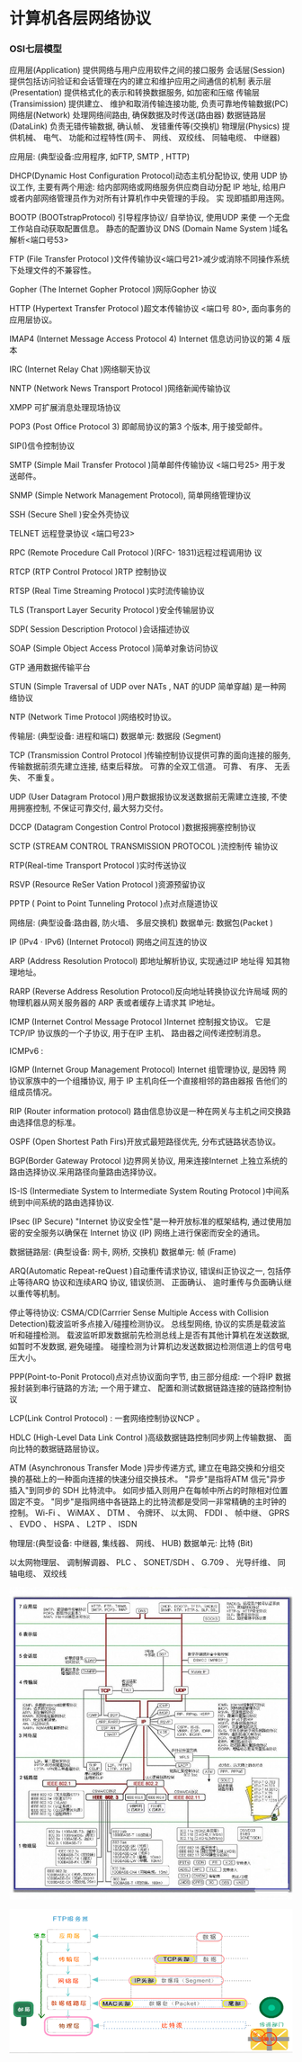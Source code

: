 
# 计算机各层网络协议 

### OSI七层模型

应用层(Application) 提供网络与用户应用软件之间的接口服务
会话层(Session) 提供包括访问验证和会话管理在内的建立和维护应用之间通信的机制
表示层(Presentation) 提供格式化的表示和转换数据服务, 如加密和压缩
传输层(Transimission) 提供建立、 维护和取消传输连接功能, 负责可靠地传输数据(PC)
网络层(Network) 处理网络间路由, 确保数据及时传送(路由器)
数据链路层(DataLink) 负责无错传输数据, 确认帧、 发错重传等(交换机)
物理层(Physics) 提供机械、 电气、 功能和过程特性(网卡、 网线、 双绞线、 同轴电缆、 中继器)

应用层: (典型设备:应用程序, 如FTP, SMTP , HTTP) 

DHCP(Dynamic Host Configuration Protocol)动态主机分配协议, 使用 UDP 协议工作, 主要有两个用途: 给内部网络或网络服务供应商自动分配 IP 地址, 给用户或者内部网络管理员作为对所有计算机作中央管理的手段。 实 现即插即用连网。 

BOOTP (BOOTstrapProtocol) 引导程序协议/ 自举协议, 使用UDP 来使 一个无盘工作站自动获取配置信息。 静态的配置协议  DNS    (Domain Name System )域名解析<端口号53> 

FTP   (File Transfer Protocol )文件传输协议<端口号21>减少或消除不同操作系统下处理文件的不兼容性。 

Gopher   (The Internet Gopher Protocol )网际Gopher 协议 

HTTP    (Hypertext Transfer Protocol )超文本传输协议 <端口号 80>, 面向事务的应用层协议。 

IMAP4 (Internet Message Access Protocol 4) Internet 信息访问协议的第 4 版本 

IRC   (Internet Relay Chat )网络聊天协议 

NNTP    (Network News Transport Protocol )网络新闻传输协议 

XMPP 可扩展消息处理现场协议 

POP3 (Post Office Protocol 3) 即邮局协议的第3 个版本, 用于接受邮件。 

SIP()信令控制协议 

SMTP (Simple Mail Transfer Protocol )简单邮件传输协议 <端口号25> 用于发送邮件。 

SNMP (Simple Network Management Protocol), 简单网络管理协议 

SSH   (Secure Shell )安全外壳协议 

TELNET     远程登录协议 <端口号23> 

RPC   (Remote Procedure Call Protocol )(RFC- 1831)远程过程调用协 议 

RTCP    (RTP Control Protocol )RTP   控制协议 

RTSP   (Real Time Streaming Protocol )实时流传输协议 

TLS   (Transport Layer Security Protocol )安全传输层协议 

SDP( Session Description Protocol )会话描述协议 

SOAP   (Simple Object Access Protocol )简单对象访问协议 

GTP 通用数据传输平台 

STUN   (Simple Traversal of UDP over NATs , NAT      的UDP 简单穿越) 是一种网络协议 

 NTP   (Network Time Protocol )网络校时协议。 

传输层:  (典型设备:  进程和端口)       数据单元: 数据段 (Segment) 

 TCP  (Transmission Control Protocol )传输控制协议提供可靠的面向连接的服务, 传输数据前须先建立连接, 结束后释放。 可靠的全双工信道。 可靠、 有序、 无丢失、 不重复。 

 UDP (User Datagram Protocol )用户数据报协议发送数据前无需建立连接, 不使用拥塞控制, 不保证可靠交付, 最大努力交付。 

 DCCP    (Datagram Congestion Control Protocol )数据报拥塞控制协议 

 SCTP  (STREAM CONTROL TRANSMISSION PROTOCOL )流控制传 输协议 

RTP(Real-time Transport Protocol )实时传送协议 

 RSVP   (Resource ReSer Vation Protocol )资源预留协议 

 PPTP ( Point to Point Tunneling Protocol )点对点隧道协议 

网络层: (典型设备:路由器, 防火墙、 多层交换机) 数据单元: 数据包(Packet ) 

 IP (IPv4 · IPv6) (Internet Protocol) 网络之间互连的协议 

ARP (Address Resolution Protocol) 即地址解析协议, 实现通过IP 地址得 知其物理地址。 

RARP (Reverse Address Resolution Protocol)反向地址转换协议允许局域 网的物理机器从网关服务器的 ARP 表或者缓存上请求其 IP地址。 

 ICMP (Internet Control Message Protocol )Internet 控制报文协议。 它是TCP/IP 协议族的一个子协议, 用于在IP 主机、 路由器之间传递控制消息。 

ICMPv6 : 

 IGMP (Internet Group Management Protocol) Internet 组管理协议, 是因特 网协议家族中的一个组播协议, 用于 IP  主机向任一个直接相邻的路由器报 告他们的组成员情况。 

 RIP (Router information protocol) 路由信息协议是一种在网关与主机之间交换路由选择信息的标准。 

OSPF (Open Shortest Path Firs)开放式最短路径优先, 分布式链路状态协议。 

 BGP(Border Gateway Protocol )边界网关协议, 用来连接Internet 上独立系统的路由选择协议.采用路径向量路由选择协议。 

 IS-IS (Intermediate System to Intermediate System Routing Protocol )中间系统到中间系统的路由选择协议. 

 IPsec (IP Secure) "Internet  协议安全性"是一种开放标准的框架结构, 通过使用加密的安全服务以确保在 Internet  协议 (IP)  网络上进行保密而安全的通讯。 

数据链路层: (典型设备:  网卡, 网桥, 交换机)            数据单元: 帧 (Frame) 

ARQ(Automatic Repeat-reQuest )自动重传请求协议, 错误纠正协议之一, 包括停止等待ARQ 协议和连续ARQ 协议, 错误侦测、 正面确认、 逾时重传与负面确认继以重传等机制。 

 停止等待协议: 
 CSMA/CD(Carrrier Sense Multiple Access with Collision Detection)载波监听多点接入/碰撞检测协议。 总线型网络, 协议的实质是载波监听和碰撞检测。 载波监听即发数据前先检测总线上是否有其他计算机在发送数据, 如暂时不发数据, 避免碰撞。 碰撞检测为计算机边发送数据边检测信道上的信号电压大小。 

PPP(Point-to-Ponit Protocol)点对点协议面向字节, 由三部分组成: 一个将IP 数据报封装到串行链路的方法; 一个用于建立、 配置和测试数据链路连接的链路控制协议

LCP(Link Control Protocol) : 一套网络控制协议NCP 。 

HDLC  (High-Level Data Link Control )高级数据链路控制同步网上传输数据、 面向比特的数据链路层协议。 

 ATM  (Asynchronous Transfer Mode )异步传递方式, 建立在电路交换和分组交换的基础上的一种面向连接的快速分组交换技术。 "异步"是指将ATM 信元"异步插入"到同步的 SDH 比特流中。 如同步插入则用户在每帧中所占的时隙相对位置固定不变。 "同步"是指网络中各链路上的比特流都是受同一非常精确的主时钟的控制。 Wi-Fi 、 WiMAX 、 DTM 、 令牌环、 以太网、 FDDI 、 帧中继、 GPRS 、 EVDO 、 HSPA 、 L2TP 、 ISDN 

物理层:(典型设备: 中继器, 集线器、 网线、 HUB)                           数据单元: 比特 (Bit) 

以太网物理层、 调制解调器、 PLC 、 SONET/SDH 、 G.709 、 光导纤维、 同轴电缆、 双绞线 

![img](../../img/2018011001.jpg)

![img](../../img/2018011002.jpg)
